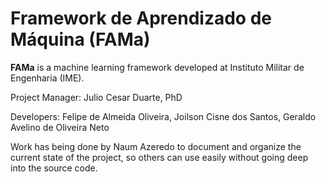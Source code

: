 # Framework de Aprendizado de Máquina (FAMa)

**FAMa** is a machine learning framework developed at Instituto Militar de
Engenharia (IME).

Project Manager: Julio Cesar Duarte, PhD

Developers: Felipe de Almeida Oliveira, Joilson Cisne dos Santos, Geraldo
Avelino de Oliveira Neto

Work has being done by Naum Azeredo to document and organize the current state
of the project, so others can use easily without going deep into the source code.

